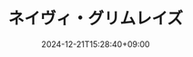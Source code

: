 ---
date: 2024-12-21T15:28:40+09:00
title: "ネイヴィ・グリムレイズ"
address: 魔族界
species:
 - 魔族
 - 悪魔
height: 162
age: 16
---